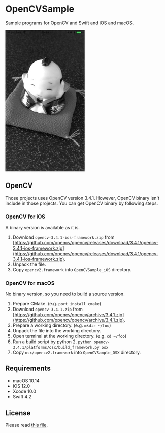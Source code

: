 # OpenCVSample

Sample programs for OpenCV and Swift and iOS and macOS.

![Screenshot on iOS](Screenshot_ios.jpg)


## OpenCV

Those projects uses OpenCV version 3.4.1.
However, OpenCV binary isn't include in those projects.
You can get OpenCV binary by following steps.

### OpenCV for iOS

A binary version is available as it is.

1. Download `opencv-3.4.1-ios-framework.zip` from [https://github.com/opencv/opencv/releases/download/3.4.1/opencv-3.4.1-ios-framework.zip](https://github.com/opencv/opencv/releases/download/3.4.1/opencv-3.4.1-ios-framework.zip).
2. Unpack the file.
3. Copy `opencv2.framework` into `OpenCVSample_iOS` directory.

### OpenCV for macOS

No binary version, so you need to build a source version.

1. Prepare CMake. (e.g. `port install cmake`)
2. Download `opencv-3.4.1.zip` from [https://github.com/opencv/opencv/archive/3.4.1.zip](https://github.com/opencv/opencv/archive/3.4.1.zip).
3. Prepare a working directory. (e.g. `mkdir ~/foo`)
4. Unpack the file into the working directory.
5. Open terminal at the working directory. (e.g. `cd ~/foo`)
6. Run a build script by python 2. `python opencv-3.4.1/platforms/osx/build_framework.py osx`
7. Copy `osx/opencv2.framework` into `OpenCVSample_OSX` directory.


## Requirements

* macOS 10.14
* iOS 12.0
* Xcode 10.0
* Swift 4.2


## License

Please read [this file](LICENSE).
